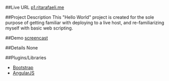 
##Live URL
[p1.ritarafaeli.me](http://www.p1.ritarafaeli.me)

##Project Description
This "Hello World" project is created for the sole purpose of getting familiar with deploying to a live host, and re-familiarizing myself with basic web scripting.

##Demo
[screencast](http://www.screencast.com/t/PqK6038P0fY)

##Details
None

##Plugins/Libraries
* [Bootstrap](http://getbootstrap.com/)
* [AngularJS](https://angularjs.org/)
